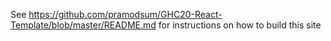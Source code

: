 See https://github.com/pramodsum/GHC20-React-Template/blob/master/README.md for instructions on how to build this site
